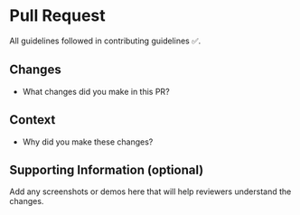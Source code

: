 # Pull Request

All guidelines followed in contributing guidelines :white_check_mark:.

## Changes

- What changes did you make in this PR?

## Context

- Why did you make these changes?

## Supporting Information (optional)

Add any screenshots or demos here that will help reviewers understand the changes.
